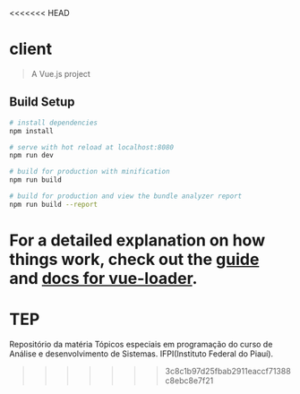 <<<<<<< HEAD
# client

> A Vue.js project

## Build Setup

``` bash
# install dependencies
npm install

# serve with hot reload at localhost:8080
npm run dev

# build for production with minification
npm run build

# build for production and view the bundle analyzer report
npm run build --report
```

For a detailed explanation on how things work, check out the [guide](http://vuejs-templates.github.io/webpack/) and [docs for vue-loader](http://vuejs.github.io/vue-loader).
=======
# TEP
Repositório da matéria Tópicos especiais em programação do curso de Análise e desenvolvimento de Sistemas. IFPI(Instituto Federal do Piauí).
>>>>>>> 3c8c1b97d25fbab2911eaccf71388c8ebc8e7f21
